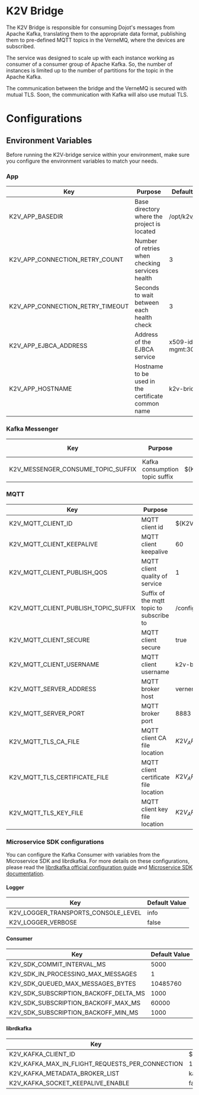 # **K2V Bridge**

The K2V Bridge is responsible for consuming Dojot's messages from Apache Kafka, translating them to
the appropriate data format, publishing them to pre-defined MQTT topics in the VerneMQ, where the
devices are subscribed.

The service was designed to scale up with each instance working as consumer of a consumer group of
Apache Kafka. So, the number of instances is limited up to the number of partitions for the topic in the Apache Kafka.

The communication between the bridge and the VerneMQ is secured with mutual TLS. Soon, the communication with Kafka will also use mutual TLS.

# **Configurations**

## **Environment Variables**

Before running the K2V-bridge service within your environment, make sure you configure the environment variables to match your needs.

### **App**

Key                              | Purpose                                            | Default Value           | Valid Values     |
-------------------------------- | -------------------------------------------------- | ----------------------- | ---------------- |
K2V_APP_BASEDIR                  | Base directory where the project is located        | /opt/k2v_bridge         | string           |
K2V_APP_CONNECTION_RETRY_COUNT   | Number of retries when checking services health    | 3                       | number           |
K2V_APP_CONNECTION_RETRY_TIMEOUT | Seconds to wait between each health check          | 3                       | number           |
K2V_APP_EJBCA_ADDRESS            | Address of the EJBCA service                       | x509-identity-mgmt:3000 | hostname/IP:port |
K2V_APP_HOSTNAME                 | Hostname to be used in the certificate common name | k2v-bridge              | hostname/IP      |


### **Kafka Messenger**

Key                                | Purpose                        | Default Value       | Valid Values |
---------------------------------- | ------------------------------ | ------------------- | ------------ |
K2V_MESSENGER_CONSUME_TOPIC_SUFFIX | Kafka consumption topic suffix | ${K2V_APP_HOSTNAME} | string       |

### **MQTT**

Key                                  | Purpose                                  | Default Value                                        | Valid Values           |
------------------------------------ | ---------------------------------------- | ---------------------------------------------------- | ---------------------- |
K2V_MQTT_CLIENT_ID                   | MQTT client id                           | ${K2V_APP_HOSTNAME}                                  | string                 |
K2V_MQTT_CLIENT_KEEPALIVE            | MQTT client keepalive                    | 60                                                   | integer                |
K2V_MQTT_CLIENT_PUBLISH_QOS          | MQTT client quality of service           | 1                                                    | integer                |
K2V_MQTT_CLIENT_PUBLISH_TOPIC_SUFFIX | Suffix of the mqtt topic to subscribe to | /config                                              | string                 |
K2V_MQTT_CLIENT_SECURE               | MQTT client secure                       | true                                                 | boolean/string/integer |
K2V_MQTT_CLIENT_USERNAME             | MQTT client username                     | k2v-bridge                                           | string                 |
K2V_MQTT_SERVER_ADDRESS              | MQTT broker host                         | vernemq-k8s                                          | hostname/IP            |
K2V_MQTT_SERVER_PORT                 | MQTT broker port                         | 8883                                                 | integer                |
K2V_MQTT_TLS_CA_FILE                 | MQTT client CA file location             | ${K2V_APP_BASEDIR}/app/verne/${K2V_APP_HOSTNAME}.ca  | string                 |
K2V_MQTT_TLS_CERTIFICATE_FILE        | MQTT client certificate file location    | ${K2V_APP_BASEDIR}/app/verne/${K2V_APP_HOSTNAME}.crt | string                 |
K2V_MQTT_TLS_KEY_FILE                | MQTT client key file location            | ${K2V_APP_BASEDIR}/app/verne/${K2V_APP_HOSTNAME}.key | string                 |

### **Microservice SDK configurations**

You can configure the Kafka Consumer with variables from the Microservice SDK and librdkafka. For
more details on these configurations, please read the
[librdkafka official configuration guide](https://github.com/edenhill/librdkafka/blob/master/CONFIGURATION.md)
and [Microservice SDK documentation](https://www.npmjs.com/package/@dojot/microservice-sdk).

#### **Logger**

Key                                 | Default Value |
----------------------------------- | ------------- |
K2V_LOGGER_TRANSPORTS_CONSOLE_LEVEL | info          |
K2V_LOGGER_VERBOSE                  | false         |

#### **Consumer**

Key                                   | Default Value |
------------------------------------- | ------------- |
K2V_SDK_COMMIT_INTERVAL_MS            | 5000          |
K2V_SDK_IN_PROCESSING_MAX_MESSAGES    | 1             |
K2V_SDK_QUEUED_MAX_MESSAGES_BYTES     | 10485760      |
K2V_SDK_SUBSCRIPTION_BACKOFF_DELTA_MS | 1000          |
K2V_SDK_SUBSCRIPTION_BACKOFF_MAX_MS   | 60000         |
K2V_SDK_SUBSCRIPTION_BACKOFF_MIN_MS   | 1000          |

#### **librdkafka**

Key                                             | Default Value      |
----------------------------------------------- | ------------------ |
K2V_KAFKA_CLIENT_ID                             | ${K2V_APP_BASEDIR} |
K2V_KAFKA_MAX_IN_FLIGHT_REQUESTS_PER_CONNECTION | 1000000            |
K2V_KAFKA_METADATA_BROKER_LIST                  | kafka-server:9092  |
K2V_KAFKA_SOCKET_KEEPALIVE_ENABLE               | false              |